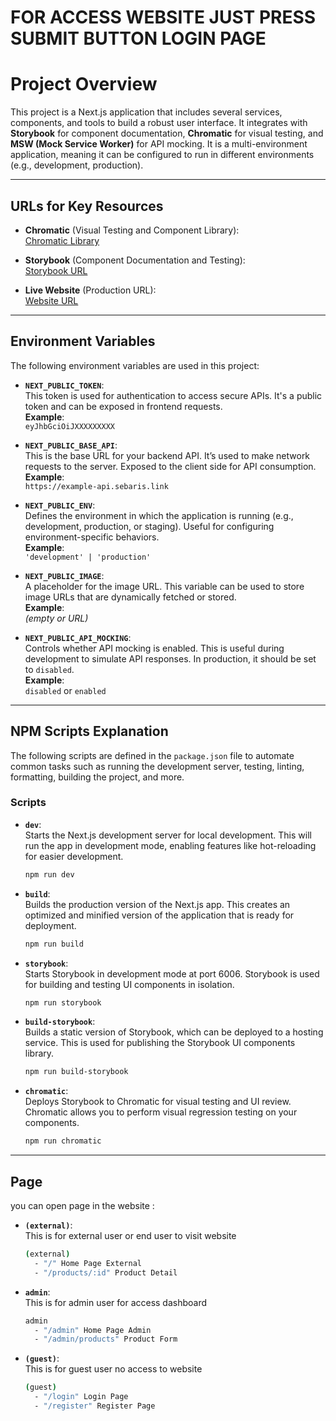 # FOR ACCESS WEBSITE JUST PRESS SUBMIT BUTTON LOGIN PAGE

# Project Overview

This project is a Next.js application that includes several services, components, and tools to build a robust user interface. It integrates with **Storybook** for component documentation, **Chromatic** for visual testing, and **MSW (Mock Service Worker)** for API mocking. It is a multi-environment application, meaning it can be configured to run in different environments (e.g., development, production).

---

## URLs for Key Resources

- **Chromatic** (Visual Testing and Component Library):  
  [Chromatic Library](https://www.chromatic.com/library?appId=6735dea95fe061d89236dfeb)

- **Storybook** (Component Documentation and Testing):  
  [Storybook URL](https://market-place-storybook.vercel.app/)

- **Live Website** (Production URL):  
  [Website URL](https://market-place-red-eight.vercel.app/)

---

## Environment Variables

The following environment variables are used in this project:

- **`NEXT_PUBLIC_TOKEN`**:  
  This token is used for authentication to access secure APIs. It's a public token and can be exposed in frontend requests.  
  **Example**:  
  `eyJhbGciOiJXXXXXXXXX`

- **`NEXT_PUBLIC_BASE_API`**:  
  This is the base URL for your backend API. It’s used to make network requests to the server. Exposed to the client side for API consumption.  
  **Example**:  
  `https://example-api.sebaris.link`

- **`NEXT_PUBLIC_ENV`**:  
  Defines the environment in which the application is running (e.g., development, production, or staging). Useful for configuring environment-specific behaviors.  
  **Example**:  
  `'development' | 'production'`

- **`NEXT_PUBLIC_IMAGE`**:  
  A placeholder for the image URL. This variable can be used to store image URLs that are dynamically fetched or stored.  
  **Example**:  
  _(empty or URL)_

- **`NEXT_PUBLIC_API_MOCKING`**:  
  Controls whether API mocking is enabled. This is useful during development to simulate API responses. In production, it should be set to `disabled`.  
  **Example**:  
  `disabled` or `enabled`

---

## NPM Scripts Explanation

The following scripts are defined in the `package.json` file to automate common tasks such as running the development server, testing, linting, formatting, building the project, and more.

### **Scripts**

- **`dev`**:  
  Starts the Next.js development server for local development. This will run the app in development mode, enabling features like hot-reloading for easier development.

  ```bash
  npm run dev

  ```

- **`build`**:  
  Builds the production version of the Next.js app. This creates an optimized and minified version of the application that is ready for deployment.
  ```bash
  npm run build

  ```
- **`storybook`**:  
  Starts Storybook in development mode at port 6006. Storybook is used for building and testing UI components in isolation.

  ```bash
  npm run storybook

  ```

- **`build-storybook`**:  
  Builds a static version of Storybook, which can be deployed to a hosting service. This is used for publishing the Storybook UI components library.

  ```bash
  npm run build-storybook

  ```

- **`chromatic`**:  
  Deploys Storybook to Chromatic for visual testing and UI review. Chromatic allows you to perform visual regression testing on your components.
  ```bash
  npm run chromatic
  ```




---

## Page

you can open page in the website :

- **`(external)`**:  
  This is for external user or end user to visit website
  ```bash
  (external)
    - "/" Home Page External
    - "/products/:id" Product Detail
  ```

- **`admin`**:  
  This is for admin user for access dashboard
  ```bash
  admin
    - "/admin" Home Page Admin
    - "/admin/products" Product Form
  ```

- **`(guest)`**:  
  This is for guest user no access to website
  ```bash
  (guest)
    - "/login" Login Page
    - "/register" Register Page
  ```

